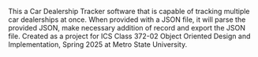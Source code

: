 This a Car Dealership Tracker software that is capable of tracking multiple car dealerships at once. When provided with a JSON file, it will parse the provided JSON, make necessary addition of record and export the JSON file. 
Created as a project for ICS Class 372-02 Object Oriented Design and Implementation, Spring 2025 at Metro State University. 

